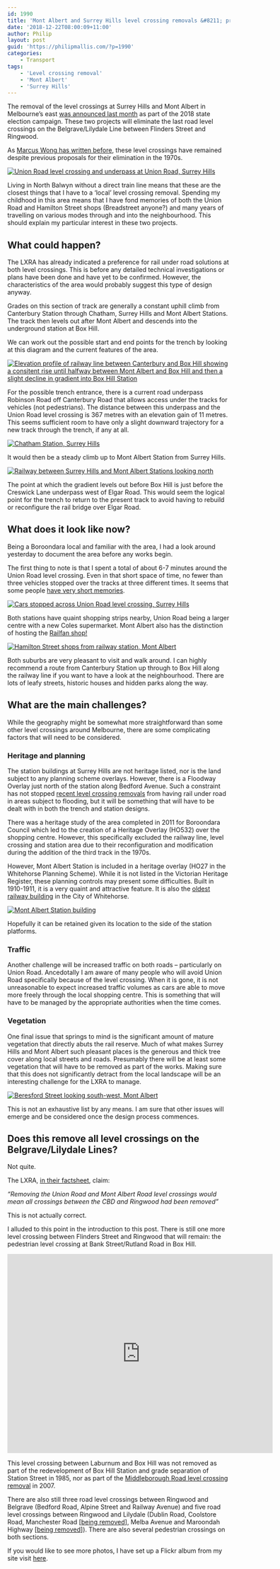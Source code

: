 ```yaml
---
id: 1990
title: 'Mont Albert and Surrey Hills level crossing removals &#8211; preliminary thoughts'
date: '2018-12-22T08:00:09+11:00'
author: Philip
layout: post
guid: 'https://philipmallis.com/?p=1990'
categories:
    - Transport
tags:
    - 'Level crossing removal'
    - 'Mont Albert'
    - 'Surrey Hills'
---
```


The removal of the level crossings at Surrey Hills and Mont Albert in Melbourne’s east [was announced last month](https://levelcrossings.vic.gov.au/media/videos/surrey-hills-and-mont-albert-2-more-level-crossings-prioritised-for-removal) as part of the 2018 state election campaign. These two projects will eliminate the last road level crossings on the Belgrave/Lilydale Line between Flinders Street and Ringwood.

As [Marcus Wong has written before](https://wongm.com/2016/03/union-road-surrey-hills-level-crossing/), these level crossings have remained despite previous proposals for their elimination in the 1970s.

[![Union Road level crossing and underpass at Union Road, Surrey Hills](https://farm5.staticflickr.com/4834/45490427365_7f933c72e3_z.jpg)](https://www.flickr.com/photos/philipmallis/45490427365/in/datetaken/ "Union Road level crossing and underpass at Union Road, Surrey Hills")<script async="" charset="utf-8" src="//embedr.flickr.com/assets/client-code.js"></script>

Living in North Balwyn without a direct train line means that these are the closest things that I have to a ‘local’ level crossing removal. Spending my childhood in this area means that I have fond memories of both the Union Road and Hamilton Street shops (Breadstreet anyone?) and many years of travelling on various modes through and into the neighbourhood. This should explain my particular interest in these two projects.

## What could happen?

The LXRA has already indicated a preference for rail under road solutions at both level crossings. This is before any detailed technical investigations or plans have been done and have yet to be confirmed. However, the characteristics of the area would probably suggest this type of design anyway.

Grades on this section of track are generally a constant uphill climb from Canterbury Station through Chatham, Surrey Hills and Mont Albert Stations. The track then levels out after Mont Albert and descends into the underground station at Box Hill.

We can work out the possible start and end points for the trench by looking at this diagram and the current features of the area.

[![Elevation profile of railway line between Canterbury and Box Hill showing a consitent rise until halfway between Mont Albert and Box Hill and then a slight decline in gradient into Box Hill Station](https://philipmallis.com/wp-content/uploads/2018/12/SurreyHillsMontAlbertLevelCrossingGradient-1024x552.jpg)](https://philipmallis.com/wp-content/uploads/2018/12/SurreyHillsMontAlbertLevelCrossingGradient.jpg)

For the possible trench entrance, there is a current road underpass Robinson Road off Canterbury Road that allows access under the tracks for vehicles (not pedestrians). The distance between this underpass and the Union Road level crossing is 367 metres with an elevation gain of 11 metres. This seems sufficient room to have only a slight downward trajectory for a new track through the trench, if any at all.

[![Chatham Station, Surrey Hills](https://farm5.staticflickr.com/4822/31463762037_d3c3f7416c_z.jpg)](https://www.flickr.com/photos/philipmallis/31463762037/in/dateposted/ "Chatham Station, Surrey Hills")<script async="" charset="utf-8" src="//embedr.flickr.com/assets/client-code.js"></script>

It would then be a steady climb up to Mont Albert Station from Surrey Hills.

[![Railway between Surrey Hills and Mont Albert Stations looking north](https://farm5.staticflickr.com/4827/45491038135_50c989cfa9_z.jpg)](https://www.flickr.com/photos/philipmallis/45491038135/in/dateposted/ "Railway between Surrey Hills and Mont Albert Stations looking north")<script async="" charset="utf-8" src="//embedr.flickr.com/assets/client-code.js"></script>

The point at which the gradient levels out before Box Hill is just before the Creswick Lane underpass west of Elgar Road. This would seem the logical point for the trench to return to the present track to avoid having to rebuild or reconfigure the rail bridge over Elgar Road.

## What does it look like now?

Being a Boroondara local and familiar with the area, I had a look around yesterday to document the area before any works begin.

The first thing to note is that I spent a total of about 6-7 minutes around the Union Road level crossing. Even in that short space of time, no fewer than three vehicles stopped over the tracks at three different times. It seems that some people [have very short memories](https://www.theage.com.au/national/victoria/train-and-car-collide-at-surrey-hills-station-20160914-grg9w1.html).

[![Cars stopped across Union Road level crossing, Surrey Hills](https://farm5.staticflickr.com/4827/32531090458_454eaa459c_z.jpg)](https://www.flickr.com/photos/philipmallis/32531090458/in/dateposted/ "Cars stopped across Union Road level crossing, Surrey Hills")<script async="" charset="utf-8" src="//embedr.flickr.com/assets/client-code.js"></script>

Both stations have quaint shopping strips nearby, Union Road being a larger centre with a new Coles supermarket. Mont Albert also has the distinction of hosting the [Railfan shop!](https://www.flickr.com/photos/philipmallis/46352456742/in/datetaken/)

[![Hamilton Street shops from railway station, Mont Albert](https://farm5.staticflickr.com/4843/45490833795_d68d31c3db_z.jpg)](https://www.flickr.com/photos/philipmallis/45490833795/in/datetaken/ "Hamilton Street shops from railway station, Mont Albert")<script async="" charset="utf-8" src="//embedr.flickr.com/assets/client-code.js"></script>

Both suburbs are very pleasant to visit and walk around. I can highly recommend a route from Canterbury Station up through to Box Hill along the railway line if you want to have a look at the neighbourhood. There are lots of leafy streets, historic houses and hidden parks along the way.

## What are the main challenges?

While the geography might be somewhat more straightforward than some other level crossings around Melbourne, there are some complicating factors that will need to be considered.

### Heritage and planning

The station buildings at Surrey Hills are not heritage listed, nor is the land subject to any planning scheme overlays. However, there is a Floodway Overlay just north of the station along Bedford Avenue. Such a constraint has not stopped [recent level crossing removals](https://levelcrossings.vic.gov.au/media/videos/three-boom-gates-removed-in-bentleigh,-mckinnon-and-ormond) from having rail under road in areas subject to flooding, but it will be something that will have to be dealt with in both the trench and station designs.

There was a heritage study of the area completed in 2011 for Boroondara Council which led to the creation of a Heritage Overlay (HO532) over the shopping centre. However, this specifically excluded the railway line, level crossing and station area due to their reconfiguration and modification during the addition of the third track in the 1970s.

However, Mont Albert Station is included in a heritage overlay (HO27 in the Whitehorse Planning Scheme). While it is not listed in the Victorian Heritage Register, these planning controls may present some difficulties. Built in 1910-1911, it is a very quaint and attractive feature. It is also the [oldest railway building](http://bpadula.tripod.com/montalbert/id11.html) in the City of Whitehorse.

[![Mont Albert Station building](https://farm5.staticflickr.com/4852/44586480230_584dba1d5a_z.jpg)](https://www.flickr.com/photos/philipmallis/44586480230/in/dateposted/ "Mont Albert Station building")<script async="" charset="utf-8" src="//embedr.flickr.com/assets/client-code.js"></script>

Hopefully it can be retained given its location to the side of the station platforms.

### Traffic

Another challenge will be increased traffic on both roads – particularly on Union Road. Ancedotally I am aware of many people who will avoid Union Road specifically because of the level crossing. When it is gone, it is not unreasonable to expect increased traffic volumes as cars are able to move more freely through the local shopping centre. This is something that will have to be managed by the appropriate authorities when the time comes.

### Vegetation

One final issue that springs to mind is the significant amount of mature vegetation that directly abuts the rail reserve. Much of what makes Surrey Hills and Mont Albert such pleasant places is the generous and thick tree cover along local streets and roads. Presumably there will be at least some vegetation that will have to be removed as part of the works. Making sure that this does not significantly detract from the local landscape will be an interesting challenge for the LXRA to manage.

[![Beresford Street looking south-west, Mont Albert](https://farm5.staticflickr.com/4905/46403534831_da7a3fd6e1_z.jpg)](https://www.flickr.com/photos/philipmallis/46403534831/in/datetaken/ "Beresford Street looking south-west, Mont Albert")<script async="" charset="utf-8" src="//embedr.flickr.com/assets/client-code.js"></script>

This is not an exhaustive list by any means. I am sure that other issues will emerge and be considered once the design process commences.

## Does this remove all level crossings on the Belgrave/Lilydale Lines?

Not quite.

The LXRA, [in their factsheet](https://levelcrossings.vic.gov.au/media/publications/priority-level-crossing-removal-sites-surrey-hills-and-mont-albert), claim:

*“Removing the Union Road and Mont Albert Road level crossings would mean all crossings between the CBD and Ringwood had been removed”*

This is not actually correct.

I alluded to this point in the introduction to this post. There is still one more level crossing between Flinders Street and Ringwood that will remain: the pedestrian level crossing at Bank Street/Rutland Road in Box Hill.

<iframe allowfullscreen="" frameborder="0" height="450" loading="lazy" src="https://www.google.com/maps/embed?pb=!4v1545370999157!6m8!1m7!1suQUhUiU4kTfKhpyEh83m9g!2m2!1d-37.82004651889618!2d145.1284095800106!3f194.44782354590137!4f-8.79434472856363!5f1.1924812503605782" style="border: 0" width="600"></iframe>

This level crossing between Laburnum and Box Hill was not removed as part of the redevelopment of Box Hill Station and grade separation of Station Street in 1985, nor as part of the [Middleborough Road level crossing removal](http://vicsig.net/infrastructure/projects/mrp) in 2007.

There are also still three road level crossings between Ringwood and Belgrave (Bedford Road, Alpine Street and Railway Avenue) and five road level crossings between Ringwood and Lilydale (Dublin Road, Coolstore Road, Manchester Road \[[being removed](https://levelcrossings.vic.gov.au/projects/manchester-road-mooroolbark)\], Melba Avenue and Maroondah Highway \[[being removed](https://levelcrossings.vic.gov.au/projects/maroondah-highway-lilydale)\]). There are also several pedestrian crossings on both sections.

If you would like to see more photos, I have set up a Flickr album from my site visit [here](https://www.flickr.com/photos/philipmallis/albums/72157704846791835).